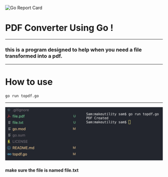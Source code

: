 ![Go Report Card](https://goreportcard.com/badge/github.com/make-school-labs/makescraper)

# PDF Converter Using Go !
---
### this is a program designed to help when you need a file transformed into a pdf. 
---
# How to use 

```
go run topdf.go
```
---

![woaahh](img.png)
#### make sure the file is named file.txt
